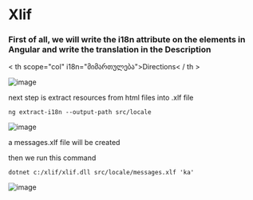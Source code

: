 # Xlif



### First of all, we will write the i18n attribute on the elements in Angular and write the translation in the Description

< th scope="col" i18n="მიმართულება">Directions< / th >

![image](https://github.com/LashaMorgoshia/Xlif/assets/98417874/5a798535-5c6c-4154-95b3-ae470c4538af)

next step is extract resources from html files into .xlf file

`ng extract-i18n --output-path src/locale`

![image](https://github.com/LashaMorgoshia/Xlif/assets/98417874/490f401c-db2f-4d57-b928-7a1b1c0858ce)


a messages.xlf file will be created

then we run this command

`dotnet c:/xlif/xlif.dll src/locale/messages.xlf 'ka'`

![image](https://github.com/LashaMorgoshia/Xlif/assets/98417874/7a4197ea-f180-4bfe-87f0-2fa939117500)

